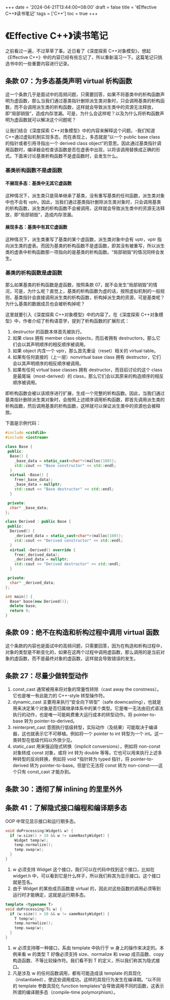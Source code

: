 +++
date = '2024-04-21T13:44:00+08:00'
draft = false
title = '《Effective C++》读书笔记'
tags = ['C++']
toc = true
+++

# 《Effective C++》读书笔记

之前看过一遍，不过草草了事。近日看了《深度探索 C++对象模型》，想起《Effective C++》中的内容已经有些忘记了，所以重新温习一下。这篇笔记只挑选书中的一些重要内容进行记录。

## 条款 07：为多态基类声明 virtual 析构函数

这一个条款几乎是面试中的高频问题，只需要回答，如果不将基类中的析构函数声明为虚函数，那么当我们通过基类指针删除派生类对象时，只会调用基类的析构函数，而不会调用派生类的析构函数，这样就会导致派生类中的资源无法释放，即“局部销毁”，造成内存泄漏。可是，为什么会这样呢？以及为什么将析构函数声明为虚函数就可以解决这个问题呢？

让我们结合《深度探索 C++对象模型》中的内容来解释这个问题。-我们知道 C++通过虚拟机制实现多态，而在表现上，多态就是“以一个 public base class 的指针或者引用寻指出一个 derived class object”的意思。因此通过基类指针调用函数时，编译器会检查该函数是否在虚表中出现，以将该调用替换成正确的形式。下面来讨论基类析构函数不是虚函数时，会发生什么。

### 基类析构函数不是虚函数

#### 不展现多态：基类中无其它虚函数

这种情况下，派生类只是简单继承了基类，没有重写基类的任何函数，派生类对象中也不会有 vptr。因此，当我们通过基类指针删除派生类对象时，只会调用基类的析构函数，派生类的析构函数不会被调用，这样就会导致派生类中的资源无法释放，即“局部销毁”，造成内存泄漏。

#### 展现多态：基类中有其它虚函数

这种情况下，派生类重写了基类的某个虚函数，派生类对象中会有 vptr，vptr 指向派生类的虚表。而因为基类的析构函数不是虚函数，即其没有被重写，所以派生类的虚表中析构函数那一项指向的是基类的析构函数。“局部销毁”的情况同样会发生。

### 基类的析构函数是虚函数

那么如果基类的析构函数是虚函数，按照条款 07，就不会发生“局部销毁”的情况，可是，为什么呢？直觉上，基类的析构函数为虚的话，按照虚拟机制的一般规则，基类指针会直接调用派生类的析构函数，析构掉派生类的资源，可是基类呢？为什么基类的数据成员也会被析构掉呢？

这里就要引入《深度探索 C++对象模型》中的内容了。在《深度探索 C++对象模型》中，作者介绍了析构语意学，提到了析构函数的扩展形式：

1. destructor 的函数本体首先被执行。
2. 如果 class 拥有 member class objects，而后者拥有 destructors，那么它们会以其声明顺序的相反顺序被调用。
3. 如果 object 内含一个 vptr，那么首先重设（reset）相关的 virtual table。
4. 如果有任何直接的（上一层）nonvirtual base class 拥有 destructor，它们会以其声明顺序的相反顺序被调用。
5. 如果有任何 virtual base classes 拥有 destructor，而目前讨论的这个 class 是最尾端（most-derived）的 class，那么它们会以其原来的构造顺序的相反顺序被调用。

即析构函数会被以该顺序进行扩展，生成一个完整的析构函数。因此，当我们通过基类指针删除派生类对象时，会按照上述顺序调用析构函数，即首先调用派生类的析构函数，然后调用基类的析构函数，这样就可以保证派生类中的资源也会被释放。

下面是示例代码：

```cpp
#include <cstdlib>
#include <iostream>

class Base {
 public:
  Base() {
    _base_data = static_cast<char*>(malloc(100));
    std::cout << "Base constructor" << std::endl;
  }
  virtual ~Base() {
    free(_base_data);
    _base_data = nullptr;
    std::cout << "Base destructor" << std::endl;
  }

 private:
  char* _base_data;
};

class Derived : public Base {
 public:
  Derived() {
    _derived_data = static_cast<char*>(malloc(100));
    std::cout << "Derived constructor" << std::endl;
  }
  virtual ~Derived() override {
    free(_derived_data);
    _derived_data = nullptr;
    std::cout << "Derived destructor" << std::endl;
  }

 private:
  char* _derived_data;
};

int main() {
  Base* base{new Derived()};
  delete base;
  return 0;
}
```

## 条款 09：绝不在构造和析构过程中调用 virtual 函数

这个条款的内容也是面试中的高频问题，只需要回答，因为在构造和析构过程中，对象的类型是不断变化的，如果在这两个过程中调用虚函数，那么调用的是当前对象的虚函数，而不是最终对象的虚函数，这样就会导致错误的发生。

## 条款 27：尽量少做转型动作

1. const_cast 通常被用来将对象的常量性转除（cast away the constness）。它也是唯一有此能力的 C++-style 转型操作符。
2. dynamic_cast 主要用来执行“安全向下转型”（safe downcasting），也就是用来决定某个对象是否归属继承体系中的某个类型。它是唯一无法由旧式语法执行的动作，也是唯一可能耗费重大运行成本的转型动作。将 pointer-to-base 转为 pointer-to-derived。
3. reinterpret_cast 意图执行低级转型，实际动作（及结果）可能取决于编译器，这也就表示它不可移植。例如将一个 pointer to int 转型为一个 int。这一类转型在低级代码以外很少见。
4. static_cast 用来强迫隐式转换（implicit conversions），例如将 non-const 对象转成 const 对象，或将 int 转为 double 等等。它也可以用来执行上述多种转型的反向转换，例如将 void \*指针转为 typed 指针，将 pointer-to-derived 转为 pointer-to-base。但是它无法将 const 转为 non-const——这个只有 const_cast 才能办到。

## 条款 30：透彻了解 inlining 的里里外外

## 条款 41：了解隐式接口编程和编译期多态

OOP 中常见显示接口和运行期多态。

```cpp
void doProcessing(Widget& w) {
  if (w.size() > 10 && w != sameNastyWidget) {
    Widget temp(w);
    temp.normalize();
    temp.swap(w);
  }
}
```

1. w 必须支持 Widget 这个接口，我们可以在代码中找到这个接口，比如在 widget.h 中，可以看到它是什么样子，所以我们称其为显示接口。这个接口就是签名。
2. 由于 Widget 的某些成员函数是 virtual 的，因此对这些函数的调用必须等到运行时才能确定，这就是运行期多态。

```cpp
template <typename T>
void doProcessing(T& w) {
  if (w.size() > 10 && w != sameNastyWidget) {
    T temp(w);
    temp.normalize();
    temp.swap(w);
  }
}
```

1. w 必须支持哪一种接口，系由 template 中执行于 w 身上的操作来决定的。本例来看 w 的类型 T 好像必须支持 size、normalize 和 swap 成员函数、copy 构造函数、不等比较操作符。我们看不到 T 的定义，所以我们称其为隐式接口。
2. 凡是涉及 w 的任何函数调用，都有可能造成该 template 的具现化（instantiated），使这些调用成功。这样的具现行为发生在编译期。“以不同的 template 参数具现化 function templates”会导致调用不同的函数，这表示所谓的编译期多态（compile-time polymorphism）。
